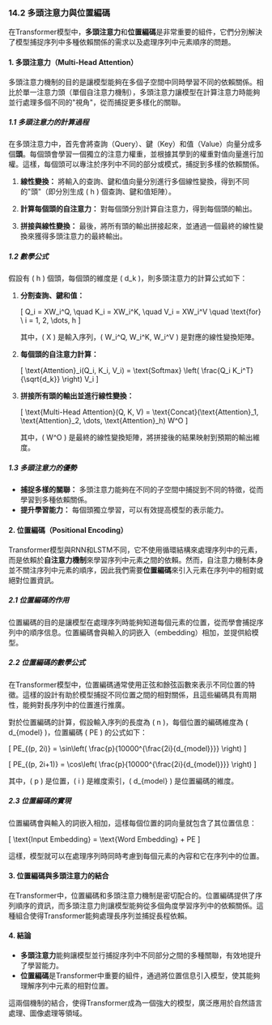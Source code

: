 ### **14.2 多頭注意力與位置編碼**

在Transformer模型中，**多頭注意力**和**位置編碼**是非常重要的組件，它們分別解決了模型捕捉序列中多種依賴關係的需求以及處理序列中元素順序的問題。

#### **1. 多頭注意力（Multi-Head Attention）**

多頭注意力機制的目的是讓模型能夠在多個子空間中同時學習不同的依賴關係。相比於單一注意力頭（單個自注意力機制），多頭注意力讓模型在計算注意力時能夠並行處理多個不同的"視角"，從而捕捉更多樣化的關聯。

##### **1.1 多頭注意力的計算過程**

在多頭注意力中，首先會將查詢（Query）、鍵（Key）和值（Value）向量分成多個**頭**。每個頭會學習一個獨立的注意力權重，並根據其學到的權重對值向量進行加權。這樣，每個頭可以專注於序列中不同的部分或模式，捕捉到多樣的依賴關係。

1. **線性變換：** 將輸入的查詢、鍵和值向量分別進行多個線性變換，得到不同的"頭"（即分別生成 \( h \) 個查詢、鍵和值矩陣）。

2. **計算每個頭的自注意力：** 對每個頭分別計算自注意力，得到每個頭的輸出。

3. **拼接與線性變換：** 最後，將所有頭的輸出拼接起來，並通過一個最終的線性變換來獲得多頭注意力的最終輸出。

##### **1.2 數學公式**

假設有 \( h \) 個頭，每個頭的維度是 \( d_k \)，則多頭注意力的計算公式如下：

1. **分割查詢、鍵和值：**
   
   \[
   Q_i = XW_i^Q, \quad K_i = XW_i^K, \quad V_i = XW_i^V \quad \text{for} \ i = 1, 2, \dots, h
   \]

   其中，\( X \) 是輸入序列，\( W_i^Q, W_i^K, W_i^V \) 是對應的線性變換矩陣。

2. **每個頭的自注意力計算：**

   \[
   \text{Attention}_i(Q_i, K_i, V_i) = \text{Softmax} \left( \frac{Q_i K_i^T}{\sqrt{d_k}} \right) V_i
   \]

3. **拼接所有頭的輸出並進行線性變換：**

   \[
   \text{Multi-Head Attention}(Q, K, V) = \text{Concat}(\text{Attention}_1, \text{Attention}_2, \dots, \text{Attention}_h) W^O
   \]

   其中，\( W^O \) 是最終的線性變換矩陣，將拼接後的結果映射到預期的輸出維度。

##### **1.3 多頭注意力的優勢**

- **捕捉多樣的關聯：** 多頭注意力能夠在不同的子空間中捕捉到不同的特徵，從而學習到多種依賴關係。
- **提升學習能力：** 每個頭獨立學習，可以有效提高模型的表示能力。

#### **2. 位置編碼（Positional Encoding）**

Transformer模型與RNN和LSTM不同，它不使用循環結構來處理序列中的元素，而是依賴於**自注意力機制**來學習序列中元素之間的依賴。然而，自注意力機制本身並不關注序列中元素的順序，因此我們需要**位置編碼**來引入元素在序列中的相對或絕對位置資訊。

##### **2.1 位置編碼的作用**

位置編碼的目的是讓模型在處理序列時能夠知道每個元素的位置，從而學會捕捉序列中的順序信息。位置編碼會與輸入的詞嵌入（embedding）相加，並提供給模型。

##### **2.2 位置編碼的數學公式**

在Transformer模型中，位置編碼通常使用正弦和餘弦函數來表示不同位置的特徵。這樣的設計有助於模型捕捉不同位置之間的相對關係，且這些編碼具有周期性，能夠對長序列中的位置進行推廣。

對於位置編碼的計算，假設輸入序列的長度為 \( n \)，每個位置的編碼維度為 \( d_{model} \)，位置編碼 \( PE \) 的公式如下：

\[
PE_{(p, 2i)} = \sin\left( \frac{p}{10000^{\frac{2i}{d_{model}}}} \right)
\]

\[
PE_{(p, 2i+1)} = \cos\left( \frac{p}{10000^{\frac{2i}{d_{model}}}} \right)
\]

其中，\( p \) 是位置，\( i \) 是維度索引，\( d_{model} \) 是位置編碼的維度。

##### **2.3 位置編碼的實現**

位置編碼會與輸入的詞嵌入相加，這樣每個位置的詞向量就包含了其位置信息：

\[
\text{Input Embedding} = \text{Word Embedding} + PE
\]

這樣，模型就可以在處理序列時同時考慮到每個元素的內容和它在序列中的位置。

#### **3. 位置編碼與多頭注意力的結合**

在Transformer中，位置編碼和多頭注意力機制是密切配合的。位置編碼提供了序列順序的資訊，而多頭注意力則讓模型能夠從多個角度學習序列中的依賴關係。這種組合使得Transformer能夠處理長序列並捕捉長程依賴。

#### **4. 結論**

- **多頭注意力**能夠讓模型並行捕捉序列中不同部分之間的多種關聯，有效地提升了學習能力。
- **位置編碼**是Transformer中重要的組件，通過將位置信息引入模型，使其能夠理解序列中元素的相對位置。

這兩個機制的結合，使得Transformer成為一個強大的模型，廣泛應用於自然語言處理、圖像處理等領域。